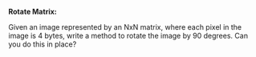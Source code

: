 **Rotate Matrix:**
 
 Given an image represented by an NxN matrix, where each pixel in the image is 4
bytes, write a method to rotate the image by 90 degrees. Can you do this in place? 